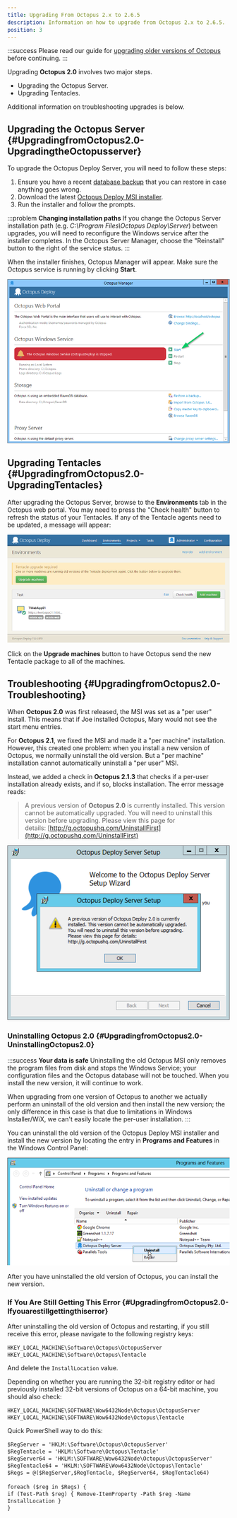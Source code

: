 ```yaml
---
title: Upgrading From Octopus 2.x to 2.6.5
description: Information on how to upgrade from Octopus 2.x to 2.6.5.
position: 3
---
```


:::success
Please read our guide for [upgrading older versions of Octopus](index.md) before continuing.
:::

Upgrading **Octopus 2.0** involves two major steps.

- Upgrading the Octopus Server.
- Upgrading Tentacles.

Additional information on troubleshooting upgrades is below.

## Upgrading the Octopus Server {#UpgradingfromOctopus2.0-UpgradingtheOctopusserver}

To upgrade the Octopus Deploy Server, you will need to follow these steps:

1. Ensure you have a recent [database backup](/docs/administration/backup-and-restore.md) that you can restore in case anything goes wrong.
2. Download the latest [Octopus Deploy MSI installer](http://octopus.com/downloads).
3. Run the installer and follow the prompts.

:::problem
**Changing installation paths**
If you change the Octopus Server installation path (e.g. *C:\Program Files\Octopus Deploy\Server*) between upgrades, you will need to reconfigure the Windows service after the installer completes. In the Octopus Server Manager, choose the "Reinstall" button to the right of the service status.
:::

When the installer finishes, Octopus Manager will appear. Make sure the Octopus service is running by clicking **Start**.

![](/docs/images/3048129/3277991.png "width=500")

## Upgrading Tentacles {#UpgradingfromOctopus2.0-UpgradingTentacles}

After upgrading the Octopus Server, browse to the **Environments** tab in the Octopus web portal. You may need to press the "Check health" button to refresh the status of your Tentacles. If any of the Tentacle agents need to be updated, a message will appear:

![](/docs/images/3048129/3277990.png "width=500")

Click on the **Upgrade machines** button to have Octopus send the new Tentacle package to all of the machines.

## Troubleshooting {#UpgradingfromOctopus2.0-Troubleshooting}

When **Octopus 2.0** was first released, the MSI was set as a "per user" install. This means that if Joe installed Octopus, Mary would not see the start menu entries.

For **Octopus 2.1**, we fixed the MSI and made it a "per machine" installation. However, this created one problem: when you install a new version of Octopus, we normally uninstall the old version. But a "per machine" installation cannot automatically uninstall a "per user" MSI.

Instead, we added a check in **Octopus 2.1.3** that checks if a per-user installation already exists, and if so, blocks installation. The error message reads:

> A previous version of **Octopus 2.0** is currently installed. This version cannot be automatically upgraded. You will need to uninstall this version before upgrading. Please view this page for details: [http://g.octopushq.com/UninstallFirst](http://g.octopushq.com/UninstallFirst)

![](/docs/images/3048131/3278002.png "width=500")

### Uninstalling Octopus 2.0 {#UpgradingfromOctopus2.0-UninstallingOctopus2.0}

:::success
**Your data is safe**
Uninstalling the old Octopus MSI only removes the program files from disk and stops the Windows Service; your configuration files and the Octopus database will not be touched. When you install the new version, it will continue to work.

When upgrading from one version of Octopus to another we actually perform an uninstall of the old version and then install the new version; the only difference in this case is that due to limitations in Windows Installer/WiX, we can't easily locate the per-user installation.
:::

You can uninstall the old version of the Octopus Deploy MSI installer and install the new version by locating the entry in **Programs and Features** in the Windows Control Panel:

![](/docs/images/3048131/3278003.png "width=500")

After you have uninstalled the old version of Octopus, you can install the new version.

### If You Are Still Getting This Error {#UpgradingfromOctopus2.0-Ifyouarestillgettingthiserror}

After uninstalling the old version of Octopus and restarting, if you still receive this error, please navigate to the following registry keys:

```
HKEY_LOCAL_MACHINE\Software\Octopus\OctopusServer
HKEY_LOCAL_MACHINE\Software\Octopus\Tentacle
```

And delete the `InstallLocation` value.

Depending on whether you are running the 32-bit registry editor or had previously installed 32-bit versions of Octopus on a 64-bit machine, you should also check:

```
HKEY_LOCAL_MACHINE\SOFTWARE\Wow6432Node\Octopus\OctopusServer
HKEY_LOCAL_MACHINE\SOFTWARE\Wow6432Node\Octopus\Tentacle
```

Quick PowerShell way to do this:
```
$RegServer = 'HKLM:\Software\Octopus\OctopusServer'
$RegTentacle = 'HKLM:\Software\Octopus\Tentacle'
$RegServer64 = 'HKLM:\SOFTWARE\Wow6432Node\Octopus\OctopusServer'
$RegTentacle64 = 'HKLM:\SOFTWARE\Wow6432Node\Octopus\Tentacle'
$Regs = @($RegServer,$RegTentacle, $RegServer64, $RegTentacle64)

foreach ($reg in $Regs) {
if (Test-Path $reg) { Remove-ItemProperty -Path $reg -Name InstallLocation }
}
```
